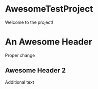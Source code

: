 # AwesomeTestProject
Welcome to the project!

# An Awesome Header
Proper change

## Awesome Header 2
Additional text